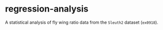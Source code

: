 # regression-analysis
A statistical analysis of fly wing ratio data from the `Sleuth2` dataset (`ex0918`).
